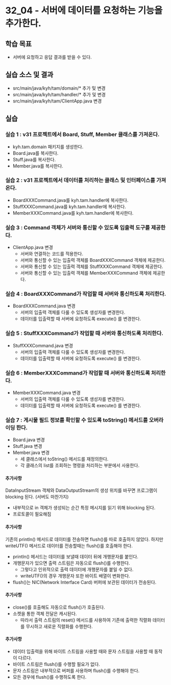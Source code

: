 # 32_04 - 서버에 데이터를 요청하는 기능을 추가한다.

## 학습 목표

- 서버에 요청하고 응답 결과를 받을 수 있다.

## 실습 소스 및 결과

- src/main/java/kyh/tam/domain/* 추가 및 변경
- src/main/java/kyh/tam/handler/* 추가 및 변경
- src/main/java/kyh/tam/ClientApp.java 변경

## 실습

### 실습 1 : v31 프로젝트에서 Board, Stuff, Member 클래스를 가져온다.

- kyh.tam.domain 패키지를 생성한다.
- Board.java를 복사한다.
- Stuff.java를 복사한다.
- Member.java를 복사한다.

### 실습 2 : v31 프로젝트에서 데이터를 처리하는 클래스 및 인터페이스를 가져온다. 

- BoardXXXCommand.java를 kyh.tam.handler에 복사한다.
- StuffXXXCommand.java를 kyh.tam.handler에 복사한다.
- MemberXXXCommand.java를 kyh.tam.handler에 복사한다.

### 실습 3 : Command 객체가 서버와 통신할 수 있도록 입출력 도구를 제공한다.

- ClientApp.java 변경
  - 서버와 연결하는 코드를 적용한다.
  - 서버와 통신할 수 있는 입출력 객체를 BoardXXXCommand 객체에 제공한다.
  - 서버와 통신할 수 있는 입출력 객체를 StuffXXXCommand 객체에 제공한다.
  - 서버와 통신할 수 있는 입출력 객체를 MemberXXXCommand 객체에 제공한다.

### 실습 4 : BoardXXXCommand가 작업할 때 서버와 통신하도록 처리한다.
- BoardXXXCommand.java 변경
  - 서버의 입출력 객체를 다룰 수 있도록 생성자를 변경한다.
  - 데이터를 입출력할 때 서버에 요청하도록 execute() 를 변경한다.

### 실습 5 : StuffXXXCommand가 작업할 때 서버와 통신하도록 처리한다.
- StuffXXXCommand.java 변경
  - 서버의 입출력 객체를 다룰 수 있도록 생성자를 변경한다.
  - 데이터를 입출력할 때 서버에 요청하도록 execute() 를 변경한다.

### 실습 6 : MemberXXXCommand가 작업할 때 서버와 통신하도록 처리한다.
- MemberXXXCommand.java 변경
  - 서버의 입출력 객체를 다룰 수 있도록 생성자를 변경한다.
  - 데이터를 입출력할 때 서버에 요청하도록 execute() 를 변경한다.

### 실습 7 : 게시물 필드 정보를 확인할 수 있도록 toString() 메서드를 오버라이딩 한다.
- Board.java 변경
- Stuff.java 변경
- Member.java 변경
  - 세 클래스에서 toString() 메서드를 재정의한다.  
  - 각 클래스의 list를 조회하는 명령을 처리하는 부분에서 사용한다.

#### 추가사항
DataInputStream 객체와 DataOutputStream의 생성 위치를 바꾸면 프로그램이 blocking 된다. (서버도 마찬가지)
  - 내부적으로 in 객체가 생성되는 순간 특정 메시지를 읽기 위해 blocking 된다.
  - 프로토콜이 필요해짐

#### 추가사항
기존의 println() 메서드로 데이터를 전송하면 flush()를 따로 호출하지 않았다.
하지만 writeUTF() 메서드로 데이터를 전송할때는 flush()를 호출해야 한다.
- println() 메서드는 데이터를 보낼때 데이터 뒤에 개행문자를 붙인다.
- 개행문자가 있으면 출력 스트림은 자동으로 flush()를 수행한다.
  - 그렇다고 인위적으로 출력 데이터에 개행문자를 붙일 수 없다.
  - writeUTF()의 경우 개행문자 또한 바이트 배열이 변화한다.
- flush()는 NIC(Network Interface Card) 버퍼에 보관된 데이터가 전송된다.

#### 추가사항
- close()를 호출해도 자동으로 flush()가 호출된다.
- 소켓을 통한 객체 전달은 캐시된다. 
  - 따라서 출력 스트림의 reset() 메서드를 사용하여 기존에 출력한 직렬화 데이터를 무시하고 새로운 직렬화를 수행한다.

#### 추가사항 
- 데이터 입출력을 위해 바이트 스트림을 사용할 때와 문자 스트림을 사용할 때 동작이 다르다.
- 바이트 스트림은 flush()를 수행할 필요가 없다.
- 문자 스트림은 내부적으로 버퍼를 사용하며 flush()를 수행해야 한다.
- 모든 경우에 flush()를 수행하도록 한다.